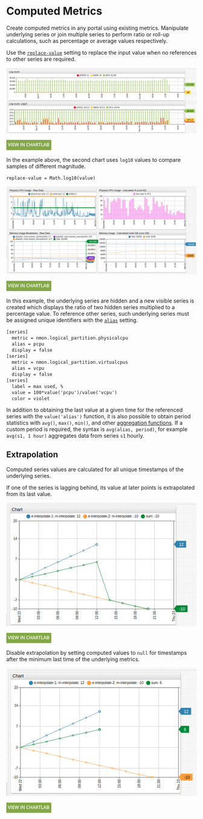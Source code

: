 # Computed Metrics

Create computed metrics in any portal using existing metrics. Manipulate underlying series or join multiple series to perform ratio or roll-up  calculations, such as percentage or average values respectively.

Use the [`replace-value`](../widgets/shared/README.md#replace-value) setting to replace the input value when no references to other series are required.

![](./images/replace-value1.png)

[![](../images/button.png)](https://apps.axibase.com/chartlab/2f607d1b/12/#)

In the example above, the second chart uses `log10` values to compare samples of different magnitude.

```ls
replace-value = Math.log10(value)
```

![](./images/computed-metrics2.png)

[![](../images/button.png)](https://apps.axibase.com/chartlab/e0e0be77)

In this example, the underlying series are hidden and a new visible series is created which displays the ratio of two hidden series multiplied to a percentage value. To reference other series, such underlying series must be assigned unique identifiers with the [`alias`](../widgets/shared/README.md#alias) setting.

```ls
[series]
  metric = nmon.logical_partition.physicalcpu
  alias = pcpu
  display = false
[series]
  metric = nmon.logical_partition.virtualcpus
  alias = vcpu
  display = false
[series]
  label = max used, %
  value = 100*value('pcpu')/value('vcpu')
  color = violet
```

In addition to obtaining the last value at a given time for the referenced series with the `value('alias')` function, it is also possible to obtain period statistics with `avg()`, `max()`, `min()`, and other [aggregation functions](./aggregators.md). If a custom period is required, the syntax is `avg(alias, period)`, for example `avg(s1, 1 hour)` aggregates data from series `s1` hourly.

## Extrapolation

Computed series values are calculated for all unique timestamps of the underlying series.

If one of the series is lagging behind, its value at later points is extrapolated from its last value.

![](./images/extrapolate.png)

[![](../images/button.png)](https://apps.axibase.com/chartlab/6d3f044c/2/)

Disable extrapolation by setting computed values to `null` for timestamps after the minimum last time of the underlying metrics.

![](./images/extrapolate2.png)

[![](../images/button.png)](https://apps.axibase.com/chartlab/6d3f044c)